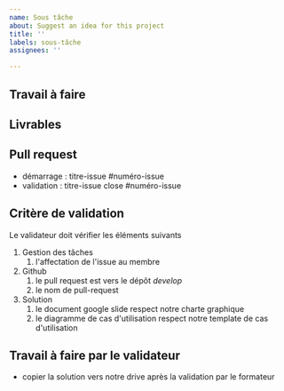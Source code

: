```yaml
---
name: Sous tâche
about: Suggest an idea for this project
title: ''
labels: sous-tâche
assignees: ''

---
```


## Travail à faire

##  Livrables

## Pull request
- démarrage : titre-issue  #numéro-issue
- validation  : titre-issue close #numéro-issue

##  Critère de validation

Le validateur doit vérifier les éléments suivants 

1. Gestion des tâches 
   1. l'affectation de l'issue au membre
2. Github
   1. le pull request est vers le dépôt *develop*
   2. le nom de pull-request
3. Solution
   1. le document google slide respect notre charte graphique
   2. le diagramme de cas d'utilisation respect notre template de cas d'utilisation

## Travail à faire par le validateur
- copier la solution vers notre drive après la validation par le formateur
